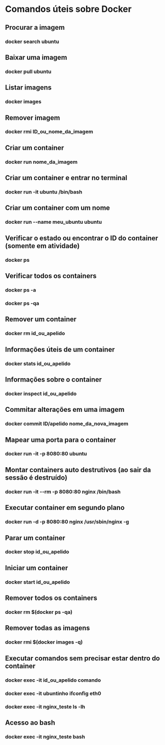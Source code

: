 # Comandos úteis sobre Docker

## Procurar a imagem
### docker search ubuntu

## Baixar uma imagem
### docker pull ubuntu

## Listar imagens
### docker images

## Remover imagem
### docker rmi ID_ou_nome_da_imagem

## Criar um container
### docker run nome_da_imagem

## Criar um container e entrar no terminal
### docker run -it ubuntu /bin/bash

## Criar um container com um nome
### docker run --name meu_ubuntu ubuntu

## Verificar o estado ou encontrar o ID do container (somente em atividade)
### docker ps

## Verificar todos os containers
### docker ps -a
### docker ps -qa

## Remover um container
### docker rm id_ou_apelido

## Informações úteis de um container
### docker stats id_ou_apelido

## Informações sobre o container
### docker inspect id_ou_apelido

## Commitar alterações em uma imagem
### docker commit ID/apelido nome_da_nova_imagem

## Mapear uma porta para o container
### docker run -it -p 8080:80 ubuntu

## Montar containers auto destrutivos (ao sair da sessão é destruído)
### docker run -it --rm -p 8080:80 nginx /bin/bash

## Executar container em segundo plano
### docker run -d -p 8080:80 nginx /usr/sbin/nginx -g

## Parar um container
### docker stop id_ou_apelido

## Iniciar um container
### docker start id_ou_apelido

## Remover todos os containers
### docker rm $(docker ps -qa)

## Remover todas as imagens
### docker rmi $(docker images -q)

## Executar comandos sem precisar estar dentro do container
### docker exec -it id_ou_apelido comando
### docker exec -it ubuntinho ifconfig eth0
### docker exec -it nginx_teste ls -lh

## Acesso ao bash
### docker exec -it nginx_teste bash






